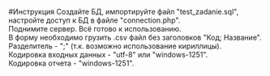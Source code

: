 #Инструкция
Создайте БД, импортируйте файл "test_zadanie.sql", настройте доступ к БД в файле "connection.php". <br>
Поднимите сервер. Всё готово к использованию. <br>
В форму необходимо грузить .csv файл без заголовков "Код; Название". <br>
Разделитель - ";" (т.к. возможно использование кириллицы). <br>
Кодировка входных данных - "utf-8" или "windows-1251".<br>
Кодировка отчета - "windows-1251".<br>
